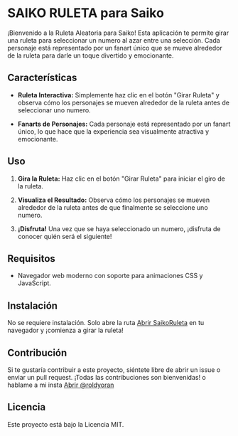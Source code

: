 # SAIKO RULETA para Saiko

¡Bienvenido a la Ruleta Aleatoria para Saiko! Esta aplicación te permite girar una ruleta para seleccionar un numero al azar entre una selección. Cada personaje está representado por un fanart único que se mueve alrededor de la ruleta para darle un toque divertido y emocionante.

## Características

- **Ruleta Interactiva:** Simplemente haz clic en el botón "Girar Ruleta" y observa cómo los personajes se mueven alrededor de la ruleta antes de seleccionar uno numero.

- **Fanarts de Personajes:** Cada personaje está representado por un fanart único, lo que hace que la experiencia sea visualmente atractiva y emocionante.

## Uso

1. **Gira la Ruleta:** Haz clic en el botón "Girar Ruleta" para iniciar el giro de la ruleta.

2. **Visualiza el Resultado:** Observa cómo los personajes se mueven alrededor de la ruleta antes de que finalmente se seleccione uno numero.

3. **¡Disfruta!** Una vez que se haya seleccionado un numero, ¡disfruta de conocer quién será el siguiente!

<!-- 
## Capturas de Pantalla

![Ejemplo de Ruleta](screenshot.png) -->

## Requisitos

- Navegador web moderno con soporte para animaciones CSS y JavaScript.

## Instalación

No se requiere instalación. Solo abre la ruta [Abrir SaikoRuleta](https://edgaralvarez-rol.github.io/Saiko_Ruleta/) en tu navegador y ¡comienza a girar la ruleta!

## Contribución

Si te gustaría contribuir a este proyecto, siéntete libre de abrir un issue o enviar un pull request. ¡Todas las contribuciones son bienvenidas! o hablame a mi insta [Abrir @roldyoran](https://www.instagram.com/roldyoran)

## Licencia

Este proyecto está bajo la Licencia MIT.

